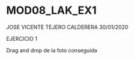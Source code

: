 # MOD08_LAK_EX1
JOSE VICENTE TEJERO CALDERERA
30/01/2020

EJERCICIO 1

Drag and drop de la foto conseguida 

